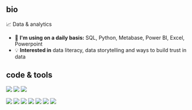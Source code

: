 ## bio
📈 Data & analytics

<!-- 🖥 I’m currently working at XXXXXXXXXX -->
- 🔧 **I'm using on a daily basis:** SQL, Python, Metabase, Power BI, Excel, Powerpoint
- 💡 **Interested in** data literacy, data storytelling and ways to build trust in data


## code & tools
![](https://img.shields.io/badge/Code-SQL-informational?style=plastic&logo=mysql&logoColor=white)
![](https://img.shields.io/badge/Code-SAS-informational?style=plastic&logo=simpleanalytics&logoColor=white)
![](https://img.shields.io/badge/Code-Python-informational?style=plastic&logo=python&logoColor=white)

![](https://img.shields.io/badge/Tools-Anaconda-important?style=plastic&logo=anaconda&logoColor=white)
![](https://img.shields.io/badge/Tools-Pandas-important?style=plastic&logo=pandas&logoColor=white)
![](https://img.shields.io/badge/Tools-Numpy-important?style=plastic&logo=numpy&logoColor=white)
![](https://img.shields.io/badge/Tools-Jupyter-important?style=plastic&logo=jupyter&logoColor=white)
![](https://img.shields.io/badge/Tools-Metabase-important?style=plastic&logo=metabase&logoColor=white)
![](https://img.shields.io/badge/Tools-Tableau-important?style=plastic&logo=tableau&logoColor=white)
![](https://img.shields.io/badge/Tools-PowerBI-important?style=plastic&logo=powerbi&logoColor=white)


<!-- #### resources
- Icons: https://simpleicons.org/
- Shields: https://shields.io/
- Emojis: https://unicode.org/emoji/charts/full-emoji-list.html -->
